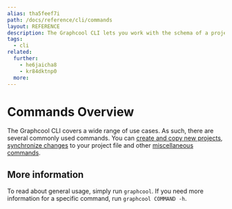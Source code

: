 ```yaml
---
alias: tha5feef7i
path: /docs/reference/cli/commands
layout: REFERENCE
description: The Graphcool CLI lets you work with the schema of a project. You can easily create a new project or update the schema of an existing one.
tags:
  - cli
related:
  further:
    - he6jaicha8
    - kr84dktnp0
  more:
---
```


# Commands Overview

The Graphcool CLI covers a wide range of use cases. As such, there are several commonly used commands. You can [create and copy new projects](!alias-aetoh3vad6), [synchronize changes](!alias-gechieb9ae) to your project file and other [miscellaneous commands](!alias-air0eiph9p).

## More information

To read about general usage, simply run `graphcool`. If you need more information for a specific command, run `graphcool COMMAND -h`.
